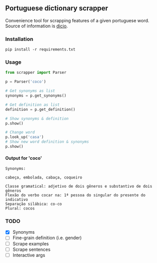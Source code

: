 ## Portuguese dictionary scrapper

Convenience tool for scrapping features of a given portuguese word.
Source of information is [dicio](https://www.dicio.com.br/).

### Installation

`pip install -r requirements.txt`

### Usage

```python
from scrapper import Parser

p = Parser('coco')

# Get synonyms as list
synonyms = p.get_synonyms()

# Get definition as list
definition = p.get_definition()

# Show synonyms & definition
p.show()

# Change word
p.look_up('casa')
# Show new word definition & synonyms
p.show()
```

#### Output for 'coco'
```
Synonyms: 

cabeça, embolada, cabaça, coqueiro

Classe gramatical: adjetivo de dois gêneros e substantivo de dois gêneros
Flexão do verbo cocar na: 1ª pessoa do singular do presente do indicativo
Separação silábica: co-co
Plural: cocos
```

### TODO

- [x] Synonyms
- [ ] Fine-grain definition (i.e. gender)
- [ ] Scrape examples
- [ ] Scrape sentences
- [ ] Interactive args
